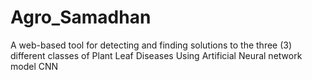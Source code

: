 # Agro_Samadhan
 A web-based tool for detecting and finding solutions to the  three (3) different classes of Plant Leaf Diseases Using Artificial Neural network model CNN
